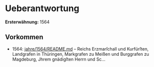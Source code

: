 # Ueberantwortung

**Ersterwähnung:** 1564

## Vorkommen
- 1564: [jahre/1564/README.md](../jahre/1564/README.md) – Reichs
Erzmarſchall und Kurfürſten, Landgrafen in Thüringen,
Markgrafen zu Meißen und Burggrafen zu Magdeburg,
Jhrem gnädigſten Herrn und Sc...
